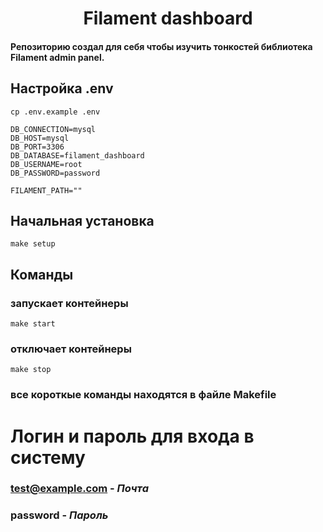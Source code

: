 <h1 align="center">Filament dashboard</h1>

#### Репозиторию создал для себя чтобы изучить тонкостей библиотека Filament admin panel. 

## Настройка .env

```shell
cp .env.example .env
```

```
DB_CONNECTION=mysql
DB_HOST=mysql
DB_PORT=3306
DB_DATABASE=filament_dashboard
DB_USERNAME=root
DB_PASSWORD=password

FILAMENT_PATH=""
```

## Начальная установка

```shell
make setup
```

## Команды
### запускает контейнеры
```shell
make start 
```

### отключает контейнеры
```shell
make stop
```

### все короткые команды находятся в файле Makefile

# Логин и пароль для входа в систему
### test@example.com - *Почта*
### password - *Пароль*
